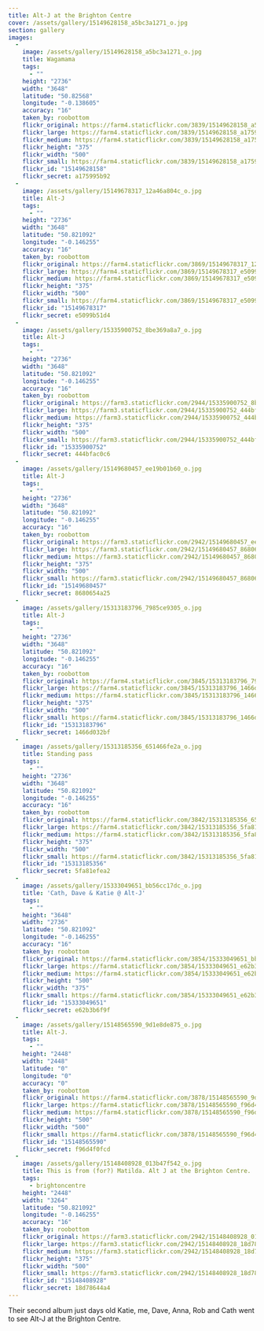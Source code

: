 ```yaml
---
title: Alt-J at the Brighton Centre
cover: /assets/gallery/15149628158_a5bc3a1271_o.jpg
section: gallery
images:
  - 
    image: /assets/gallery/15149628158_a5bc3a1271_o.jpg
    title: Wagamama
    tags:
      - ""
    height: "2736"
    width: "3648"
    latitude: "50.82568"
    longitude: "-0.138605"
    accuracy: "16"
    taken_by: roobottom
    flickr_original: https://farm4.staticflickr.com/3839/15149628158_a5bc3a1271_o.jpg
    flickr_large: https://farm4.staticflickr.com/3839/15149628158_a175995b92_b.jpg
    flickr_medium: https://farm4.staticflickr.com/3839/15149628158_a175995b92.jpg
    flickr_height: "375"
    flickr_width: "500"
    flickr_small: https://farm4.staticflickr.com/3839/15149628158_a175995b92_m.jpg
    flickr_id: "15149628158"
    flickr_secret: a175995b92
  - 
    image: /assets/gallery/15149678317_12a46a804c_o.jpg
    title: Alt-J
    tags:
      - ""
    height: "2736"
    width: "3648"
    latitude: "50.821092"
    longitude: "-0.146255"
    accuracy: "16"
    taken_by: roobottom
    flickr_original: https://farm4.staticflickr.com/3869/15149678317_12a46a804c_o.jpg
    flickr_large: https://farm4.staticflickr.com/3869/15149678317_e5099b51d4_b.jpg
    flickr_medium: https://farm4.staticflickr.com/3869/15149678317_e5099b51d4.jpg
    flickr_height: "375"
    flickr_width: "500"
    flickr_small: https://farm4.staticflickr.com/3869/15149678317_e5099b51d4_m.jpg
    flickr_id: "15149678317"
    flickr_secret: e5099b51d4
  - 
    image: /assets/gallery/15335900752_8be369a8a7_o.jpg
    title: Alt-J
    tags:
      - ""
    height: "2736"
    width: "3648"
    latitude: "50.821092"
    longitude: "-0.146255"
    accuracy: "16"
    taken_by: roobottom
    flickr_original: https://farm3.staticflickr.com/2944/15335900752_8be369a8a7_o.jpg
    flickr_large: https://farm3.staticflickr.com/2944/15335900752_444bfac0c6_b.jpg
    flickr_medium: https://farm3.staticflickr.com/2944/15335900752_444bfac0c6.jpg
    flickr_height: "375"
    flickr_width: "500"
    flickr_small: https://farm3.staticflickr.com/2944/15335900752_444bfac0c6_m.jpg
    flickr_id: "15335900752"
    flickr_secret: 444bfac0c6
  - 
    image: /assets/gallery/15149680457_ee19b01b60_o.jpg
    title: Alt-J
    tags:
      - ""
    height: "2736"
    width: "3648"
    latitude: "50.821092"
    longitude: "-0.146255"
    accuracy: "16"
    taken_by: roobottom
    flickr_original: https://farm3.staticflickr.com/2942/15149680457_ee19b01b60_o.jpg
    flickr_large: https://farm3.staticflickr.com/2942/15149680457_8680654a25_b.jpg
    flickr_medium: https://farm3.staticflickr.com/2942/15149680457_8680654a25.jpg
    flickr_height: "375"
    flickr_width: "500"
    flickr_small: https://farm3.staticflickr.com/2942/15149680457_8680654a25_m.jpg
    flickr_id: "15149680457"
    flickr_secret: 8680654a25
  - 
    image: /assets/gallery/15313183796_7985ce9305_o.jpg
    title: Alt-J
    tags:
      - ""
    height: "2736"
    width: "3648"
    latitude: "50.821092"
    longitude: "-0.146255"
    accuracy: "16"
    taken_by: roobottom
    flickr_original: https://farm4.staticflickr.com/3845/15313183796_7985ce9305_o.jpg
    flickr_large: https://farm4.staticflickr.com/3845/15313183796_1466d032bf_b.jpg
    flickr_medium: https://farm4.staticflickr.com/3845/15313183796_1466d032bf.jpg
    flickr_height: "375"
    flickr_width: "500"
    flickr_small: https://farm4.staticflickr.com/3845/15313183796_1466d032bf_m.jpg
    flickr_id: "15313183796"
    flickr_secret: 1466d032bf
  - 
    image: /assets/gallery/15313185356_651466fe2a_o.jpg
    title: Standing pass
    tags:
      - ""
    height: "2736"
    width: "3648"
    latitude: "50.821092"
    longitude: "-0.146255"
    accuracy: "16"
    taken_by: roobottom
    flickr_original: https://farm4.staticflickr.com/3842/15313185356_651466fe2a_o.jpg
    flickr_large: https://farm4.staticflickr.com/3842/15313185356_5fa81efea2_b.jpg
    flickr_medium: https://farm4.staticflickr.com/3842/15313185356_5fa81efea2.jpg
    flickr_height: "375"
    flickr_width: "500"
    flickr_small: https://farm4.staticflickr.com/3842/15313185356_5fa81efea2_m.jpg
    flickr_id: "15313185356"
    flickr_secret: 5fa81efea2
  - 
    image: /assets/gallery/15333049651_bb56cc17dc_o.jpg
    title: 'Cath, Dave & Katie @ Alt-J'
    tags:
      - ""
    height: "3648"
    width: "2736"
    latitude: "50.821092"
    longitude: "-0.146255"
    accuracy: "16"
    taken_by: roobottom
    flickr_original: https://farm4.staticflickr.com/3854/15333049651_bb56cc17dc_o.jpg
    flickr_large: https://farm4.staticflickr.com/3854/15333049651_e62b3b6f9f_b.jpg
    flickr_medium: https://farm4.staticflickr.com/3854/15333049651_e62b3b6f9f.jpg
    flickr_height: "500"
    flickr_width: "375"
    flickr_small: https://farm4.staticflickr.com/3854/15333049651_e62b3b6f9f_m.jpg
    flickr_id: "15333049651"
    flickr_secret: e62b3b6f9f
  - 
    image: /assets/gallery/15148565590_9d1e8de875_o.jpg
    title: Alt-J.
    tags:
      - ""
    height: "2448"
    width: "2448"
    latitude: "0"
    longitude: "0"
    accuracy: "0"
    taken_by: roobottom
    flickr_original: https://farm4.staticflickr.com/3878/15148565590_9d1e8de875_o.jpg
    flickr_large: https://farm4.staticflickr.com/3878/15148565590_f96d4f0fcd_b.jpg
    flickr_medium: https://farm4.staticflickr.com/3878/15148565590_f96d4f0fcd.jpg
    flickr_height: "500"
    flickr_width: "500"
    flickr_small: https://farm4.staticflickr.com/3878/15148565590_f96d4f0fcd_m.jpg
    flickr_id: "15148565590"
    flickr_secret: f96d4f0fcd
  - 
    image: /assets/gallery/15148408928_013b47f542_o.jpg
    title: This is from (for?) Matilda. Alt J at the Brighton Centre.
    tags:
      - brightoncentre
    height: "2448"
    width: "3264"
    latitude: "50.821092"
    longitude: "-0.146255"
    accuracy: "16"
    taken_by: roobottom
    flickr_original: https://farm3.staticflickr.com/2942/15148408928_013b47f542_o.jpg
    flickr_large: https://farm3.staticflickr.com/2942/15148408928_18d78644a4_b.jpg
    flickr_medium: https://farm3.staticflickr.com/2942/15148408928_18d78644a4.jpg
    flickr_height: "375"
    flickr_width: "500"
    flickr_small: https://farm3.staticflickr.com/2942/15148408928_18d78644a4_m.jpg
    flickr_id: "15148408928"
    flickr_secret: 18d78644a4
---
```

Their second album just days old Katie, me, Dave, Anna, Rob and Cath went to see Alt-J at the Brighton Centre. 